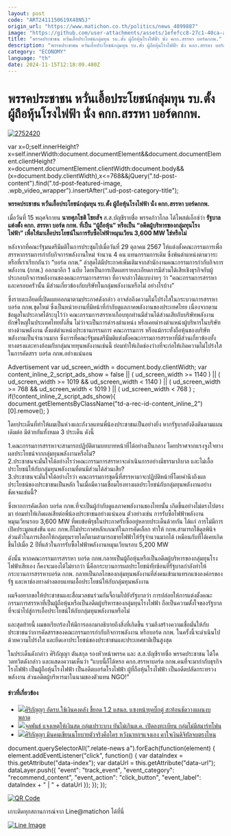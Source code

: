 ```yaml
---
layout: post
code: "ART2411150619X48N5J"
origin_url: "https://www.matichon.co.th/politics/news_4899887"
image: "https://github.com/user-attachments/assets/1efefcc8-27c1-40ca-adab-3a5917617a66"
title: "พรรคประชาชน หวั่นเอื้อประโยชน์กลุ่มทุน รบ.ตั้ง ผู้ถือหุ้นโรงไฟฟ้า นั่ง คกก.สรรหา บอร์ดกกพ."
description: "พรรคประชาชน หวั่นเอื้อประโยชน์กลุ่มทุน รบ.ตั้ง ผู้ถือหุ้นโรงไฟฟ้า นั่ง คกก.สรรหา บอร์ดกกพ."
category: "ECONOMY"
language: "th"
date: 2024-11-15T12:18:09.480Z
---
```


# พรรคประชาชน หวั่นเอื้อประโยชน์กลุ่มทุน รบ.ตั้ง ผู้ถือหุ้นโรงไฟฟ้า นั่ง คกก.สรรหา บอร์ดกกพ.

[![](https://www.matichon.co.th/wp-content/uploads/2024/11/2752420.jpg "2752420")](https://www.matichon.co.th/wp-content/uploads/2024/11/2752420.jpg)

var x=0;self.innerHeight?x=self.innerWidth:document.documentElement&&document.documentElement.clientHeight?x=document.documentElement.clientWidth:document.body&&(x=document.body.clientWidth),x<=768&&jQuery(".td-post-content").find(".td-post-featured-image, .wpb\_video\_wrapper").insertAfter(".ud-post-category-title");

**พรรคประชาชน หวั่นเอื้อประโยชน์กลุ่มทุน รบ.ตั้ง ผู้ถือหุ้นโรงไฟฟ้า นั่ง คกก.สรรหา บอร์ดกกพ.**

เมื่อวันที่ 15 พฤศจิกายน **นายศุภโชติ ไชยสัจ** ส.ส.บัญชีรายชื่อ พรรคก้าวไกล ได้โพสต์เอ็กซ์ว่า **รัฐบาลแต่งตั้ง คกก. สรรหา บอร์ด กกพ. ที่เป็น “ผู้ถือหุ้น” หรือเป็น “อดีตผู้บริหารของกลุ่มทุนโรงไฟฟ้า”** **เพื่อให้มาเอื้อประโยชน์ในการรับซื้อไฟฟ้าหมุนเวียน 3,600 MW ใช่หรือไม่**

หลังจากที่คณะรัฐมนตรีมีมติในการประชุมไปเมื่อวันที่ 29 ตุลาคม 2567 ให้แต่งตั้งคณะกรรมการเพื่อสรรหากรรมการกำกับกิจการพลังงานใหม่ จำนวน 4 คน แทนกรรมการเดิม ซึ่งพ้นตำแหน่งตามวาระ หรือที่เราเรียกกันว่า “บอร์ด กกพ.” ล่าสุดได้มีประกาศเพิ่มเติมจากสำนักงานคณะกรรมการกำกับกิจการพลังงาน (กกพ.) ออกมาอีก 1 ฉบับ โดยเป็นการเปิดเผยรายละเอียดการมีส่วนได้เสียเชิงธุรกิจกับผู้ประกอบกิจการพลังงานของคณะกรรมการสรรหา ที่อาจกล่าวได้แบบง่ายๆ ว่า “คณะกรรมการสรรหาและครอบครัวนั้น มีส่วนเกี่ยวข้องกับบริษัทในกลุ่มพลังงานหรือไม่ อย่างไรบ้าง”

ซึ่งรายละเอียดที่เปิดเผยออกมาตามประกาศดังกล่าว อาจส่อถึงความไม่โปร่งใสในกระบวนการสรรหาบอร์ด กกพ.ชุดใหม่ ซึ่งเป็นหน่วยงานที่มีหน้าที่กำกับดูแลภาคพลังงานของประเทศไทย เนื่องจากตามข้อมูลในประกาศได้ระบุไว้ว่า คณะกรรมการสรรหาเกือบทุกท่านมีส่วนได้ส่วนเสียกับบริษัทพลังงานยักษ์ใหญ่ในประเทศไทยทั้งสิ้น ไม่ว่าจะเป็นการดำรงตำแหน่ง หรือเคยดำรงตำแหน่งผู้บริหารในบริษัททางด้านพลังงาน ตั้งแต่ตำแหน่งประธานกรรมการ คณะกรรมการ หรือแม้กระทั่งถือหุ้นของบริษัทพลังงานเป็นจำนวนมาก ซึ่งการที่คณะรัฐมนตรีมีมติแต่งตั้งคณะกรรมการสรรหาที่มีส่วนเกี่ยวข้องทั้งทางตรงและทางอ้อมกับกลุ่มนายทุนพลังงานเช่นนี้ ย่อมทำให้เกิดช่องว่างที่จะก่อให้เกิดความไม่โปร่งใสในการคัดสรร บอร์ด กกพ.อย่างแน่นอน

Advertisement var ud\_screen\_width = document.body.clientWidth; var content\_inline\_2\_script\_ads\_show = false || ( ud\_screen\_width >= 1140 ) || ( ud\_screen\_width >= 1019 && ud\_screen\_width < 1140 ) || ( ud\_screen\_width >= 768 && ud\_screen\_width < 1019 ) || ( ud\_screen\_width < 768 ) ; if(!content\_inline\_2\_script\_ads\_show){ document.getElementsByClassName("td-a-rec-id-content\_inline\_2")\[0\].remove(); }

โดยประเด็นที่ทำให้ผมเป็นห่วงและกังวลแทนพี่น้องประชาชนเป็นอย่างยิ่ง หากรัฐบาลยังดึงดันตามแผนเดิมต่อ มีด้วยกันทั้งหมด 3 ประเด็น ดังนี้

1.คณะกรรมการสรรหาจะสามารถปฏิบัติตามบทบาทหน้าที่ได้อย่างเป็นกลาง โดยปราศจากแรงจูงใจทางผลประโยชน์จากกลุ่มทุนพลังงานหรือไม่?  
2.ประชาชนจะมั่นใจได้อย่างไรว่าคณะกรรมการสรรหาจะดำเนินการอย่างมีธรรมาภิบาล และไม่เอื้อประโยชน์ให้กับกลุ่มทุนพลังงานที่ตนมีส่วนได้ส่วนเสีย?  
3.ประชาชนจะมั่นใจได้อย่างไรว่า คณะกรรมการชุดนี้ที่สรรหามาจะปฏิบัติหน้าที่โดยคำนึงถึงผลประโยชน์ของประชาชนเป็นหลัก ในเมื่อมีความเชื่อมโยงทางผลประโยชน์กับกลุ่มทุนพลังงานอย่างชัดเจนเช่นนี้?

ซึ่งหากการคัดเลือก บอร์ด กกพ.ที่จะเป็นผู้กำกับดูแลภาคพลังงานของไทยนั้น เกิดขึ้นอย่างไม่ตรงไปตรงมา ย่อมทำให้เกิดผลเสียต่อพี่น้องประชาชนอย่างแน่นอน ตัวอย่างเช่น การรับซื้อไฟฟ้าพลังงานหมุนเวียนรอบ 3,600 MW ที่พบข้อพิรุธในประกาศรับซื้ออยู่หลายประเด็นด้วยกัน ได้แก่ การไม่มีการเปิดประมูลแข่งขัน และ กกพ.ก็ไม่ประกาศหลักเกณฑ์ในการคัดเลือก ทำให้ กกพ.สามารถใช้ดุลพินิจส่วนตัวในการเลือกให้กลุ่มทุนรายใดก็ตามสามารถขายไฟฟ้าให้รัฐจำนวนมากได้ เหมือนกับที่ได้เคยเกิดขึ้นไปเมื่อ 2 ปีที่แล้วในการรับซื้อไฟฟ้าพลังงานหมุนเวียนรอบ 5,200 MW

ดังนั้น หากคณะกรรมการสรรหา บอร์ด กกพ.กลายเป็นผู้ถือหุ้นหรือเป็นอดีตผู้บริหารของกลุ่มทุนโรงไฟฟ้าเสียเอง ก็คงจะมองได้ไม่ยากว่า นี่คือกระบวนการผลประโยชน์ทับซ้อนที่รัฐบาลกำลังทำให้กระบวนการสรรหาบอร์ด กกพ. กลายเป็นกลไกของกลุ่มทุนพลังงานที่ส่งคนเข้ามาแทรกแซงองค์กรของรัฐ และหาช่องทางต่างตอบแทนเอื้อประโยชน์ให้กับกลุ่มทุนพลังงาน

ผมจึงอยากขอให้ประชาชนและสื่อมวลชนร่วมกันจี้ถามไปยังรัฐบาลว่า การปล่อยให้การแต่งตั้งคณะกรรมการสรรหาที่เป็นผู้ถือหุ้นหรือเป็นอดีตผู้บริหารของกลุ่มทุนโรงไฟฟ้า ถือเป็นความตั้งใจของรัฐบาลที่จะนำไปสู่การเอื้อประโยชน์ให้กับกลุ่มทุนพลังงานหรือไม่

และสุดท้ายนี้ ผมขอเรียกร้องให้มีการออกมาอธิบายถึงสิ่งที่เกิดขึ้น รวมถึงสร้างความเชื่อมั่นให้กับประชาชนว่าการคัดสรรของคณะกรรมการกำกับกิจการพลังงาน หรือบอร์ด กกพ. ในครั้งนี้จะดำเนินไปด้วยความโปร่งใส และยึดเอาประโยชน์ของประชาชนและประเทศชาติเป็นสูงสุด

ในประเด็นดังกล่าว ศิริกัญญา ตันสกุล รองหัวหน้าพรรค และ ส.ส.บัญชีรายชื่อ พรรคประชาชน ได้โควตทวิตดังกล่าว และแสดงความเห็นว่า “แบบนี้ก็ได้หรอ คกก.สรรหาบอร์ด กกพ.คนที่จะมากำกับธุรกิจโรงไฟฟ้า เป็นผู้ถือหุ้นโรงไฟฟ้า เป็นอดีตบอร์ดโรงไฟฟ้า ผู้ที่ถือหุ้นโรงไฟฟ้า เป็นอดีตปลัดกระทรวงพลังงาน ส่วนอดีตผู้บริหารมาในนามของตัวแทน NGO!”

#### ข่าวที่เกี่ยวข้อง

*   [![](https://www.matichon.co.th/wp-content/uploads/2024/10/S__8985.jpg)ศิริกัญญา อัดรบ.ใช้เงินคงคลัง ชี้ยอด 1.2 แสนล. แซงหน้ายุคบิ๊กตู่ สะท้อนชัดวางแผนงบพลาด](https://www.matichon.co.th/politics/news_4829514) 
*   [![](https://www.matichon.co.th/wp-content/uploads/2024/09/IMG_202899778.jpg)จุลพันธ์ แจงเหตุให้เงินสด กลุ่มเปราะบาง ยันไม่เกินต.ค. เปิดลงทะเบียน กลุ่มไม่มีสมาร์ทโฟน](https://www.matichon.co.th/politics/news_4799881)
*   [![](https://www.matichon.co.th/wp-content/uploads/2024/09/ศิริกัญญา1209.jpg)ศิริกัญญา มึนคนเขียนนโยบายตัวจริงคือใคร หวังนายกฯแจงเอง คาใจเงินดิจิทัลจบตรงไหน](https://www.matichon.co.th/politics/news_4787623)

document.querySelectorAll(".relate-news a").forEach(function(element) { element.addEventListener("click", function() { var dataIndex = this.getAttribute("data-index"); var dataUrl = this.getAttribute("data-url"); dataLayer.push({ "event": "track\_event", "event\_category": "recommend\_content", "event\_action": "click\_button", "event\_label": dataIndex + " | " + dataUrl }); }); });

[![QR Code](https://www.matichon.co.th/wp-content/uploads/2023/07/wob1371z.jpg)](https://lin.ee/ht0nDxX)

เกาะติดทุกสถานการณ์จาก Line@matichon ได้ที่นี่

[![Line Image](https://www.matichon.co.th/wp-content/uploads/2023/07/th.png)](https://lin.ee/ht0nDxX)